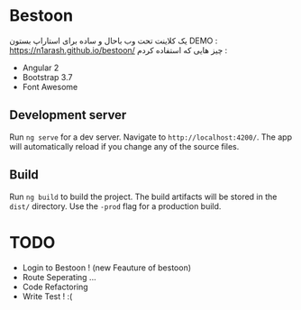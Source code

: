 # Bestoon
یک کلاینت تحت وب باحال و ساده برای استاراپ بستون 
DEMO : https://n1arash.github.io/bestoon/
 چیز هایی که استفاده کردم :

- Angular 2
- Bootstrap 3.7
- Font Awesome

## Development server
Run `ng serve` for a dev server. Navigate to `http://localhost:4200/`. The app will automatically reload if you change any of the source files.

## Build

Run `ng build` to build the project. The build artifacts will be stored in the `dist/` directory. Use the `-prod` flag for a production build.

# TODO 
- Login to Bestoon ! (new Feauture of bestoon)
- Route Seperating ...
- Code Refactoring
- Write Test ! :(
